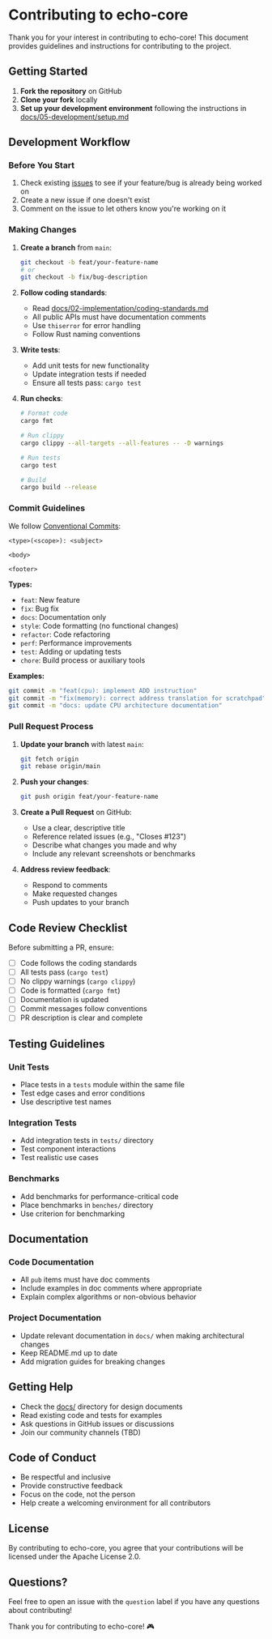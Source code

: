 # Contributing to echo-core

Thank you for your interest in contributing to echo-core! This document provides guidelines and instructions for contributing to the project.

## Getting Started

1. **Fork the repository** on GitHub
2. **Clone your fork** locally
3. **Set up your development environment** following the instructions in [docs/05-development/setup.md](docs/05-development/setup.md)

## Development Workflow

### Before You Start

1. Check existing [issues](https://github.com/itsakeyfut/echo-core/issues) to see if your feature/bug is already being worked on
2. Create a new issue if one doesn't exist
3. Comment on the issue to let others know you're working on it

### Making Changes

1. **Create a branch** from `main`:
   ```bash
   git checkout -b feat/your-feature-name
   # or
   git checkout -b fix/bug-description
   ```

2. **Follow coding standards**:
   - Read [docs/02-implementation/coding-standards.md](docs/02-implementation/coding-standards.md)
   - All public APIs must have documentation comments
   - Use `thiserror` for error handling
   - Follow Rust naming conventions

3. **Write tests**:
   - Add unit tests for new functionality
   - Update integration tests if needed
   - Ensure all tests pass: `cargo test`

4. **Run checks**:
   ```bash
   # Format code
   cargo fmt

   # Run clippy
   cargo clippy --all-targets --all-features -- -D warnings

   # Run tests
   cargo test

   # Build
   cargo build --release
   ```

### Commit Guidelines

We follow [Conventional Commits](https://www.conventionalcommits.org/):

```
<type>(<scope>): <subject>

<body>

<footer>
```

**Types:**
- `feat`: New feature
- `fix`: Bug fix
- `docs`: Documentation only
- `style`: Code formatting (no functional changes)
- `refactor`: Code refactoring
- `perf`: Performance improvements
- `test`: Adding or updating tests
- `chore`: Build process or auxiliary tools

**Examples:**
```bash
git commit -m "feat(cpu): implement ADD instruction"
git commit -m "fix(memory): correct address translation for scratchpad"
git commit -m "docs: update CPU architecture documentation"
```

### Pull Request Process

1. **Update your branch** with latest `main`:
   ```bash
   git fetch origin
   git rebase origin/main
   ```

2. **Push your changes**:
   ```bash
   git push origin feat/your-feature-name
   ```

3. **Create a Pull Request** on GitHub:
   - Use a clear, descriptive title
   - Reference related issues (e.g., "Closes #123")
   - Describe what changes you made and why
   - Include any relevant screenshots or benchmarks

4. **Address review feedback**:
   - Respond to comments
   - Make requested changes
   - Push updates to your branch

## Code Review Checklist

Before submitting a PR, ensure:

- [ ] Code follows the coding standards
- [ ] All tests pass (`cargo test`)
- [ ] No clippy warnings (`cargo clippy`)
- [ ] Code is formatted (`cargo fmt`)
- [ ] Documentation is updated
- [ ] Commit messages follow conventions
- [ ] PR description is clear and complete

## Testing Guidelines

### Unit Tests

- Place tests in a `tests` module within the same file
- Test edge cases and error conditions
- Use descriptive test names

### Integration Tests

- Add integration tests in `tests/` directory
- Test component interactions
- Test realistic use cases

### Benchmarks

- Add benchmarks for performance-critical code
- Place benchmarks in `benches/` directory
- Use criterion for benchmarking

## Documentation

### Code Documentation

- All `pub` items must have doc comments
- Include examples in doc comments where appropriate
- Explain complex algorithms or non-obvious behavior

### Project Documentation

- Update relevant documentation in `docs/` when making architectural changes
- Keep README.md up to date
- Add migration guides for breaking changes

## Getting Help

- Check the [docs/](docs/) directory for design documents
- Read existing code and tests for examples
- Ask questions in GitHub issues or discussions
- Join our community channels (TBD)

## Code of Conduct

- Be respectful and inclusive
- Provide constructive feedback
- Focus on the code, not the person
- Help create a welcoming environment for all contributors

## License

By contributing to echo-core, you agree that your contributions will be licensed under the Apache License 2.0.

## Questions?

Feel free to open an issue with the `question` label if you have any questions about contributing!

Thank you for contributing to echo-core! 🎮
